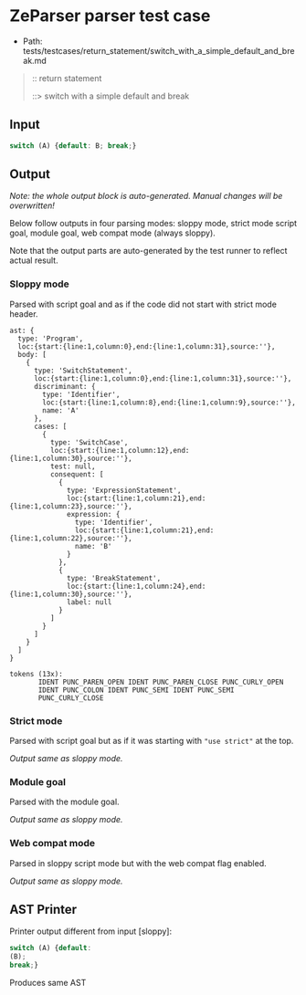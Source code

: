 # ZeParser parser test case

- Path: tests/testcases/return_statement/switch_with_a_simple_default_and_break.md

> :: return statement
>
> ::> switch with a simple default and break

## Input

`````js
switch (A) {default: B; break;}
`````

## Output

_Note: the whole output block is auto-generated. Manual changes will be overwritten!_

Below follow outputs in four parsing modes: sloppy mode, strict mode script goal, module goal, web compat mode (always sloppy).

Note that the output parts are auto-generated by the test runner to reflect actual result.

### Sloppy mode

Parsed with script goal and as if the code did not start with strict mode header.

`````
ast: {
  type: 'Program',
  loc:{start:{line:1,column:0},end:{line:1,column:31},source:''},
  body: [
    {
      type: 'SwitchStatement',
      loc:{start:{line:1,column:0},end:{line:1,column:31},source:''},
      discriminant: {
        type: 'Identifier',
        loc:{start:{line:1,column:8},end:{line:1,column:9},source:''},
        name: 'A'
      },
      cases: [
        {
          type: 'SwitchCase',
          loc:{start:{line:1,column:12},end:{line:1,column:30},source:''},
          test: null,
          consequent: [
            {
              type: 'ExpressionStatement',
              loc:{start:{line:1,column:21},end:{line:1,column:23},source:''},
              expression: {
                type: 'Identifier',
                loc:{start:{line:1,column:21},end:{line:1,column:22},source:''},
                name: 'B'
              }
            },
            {
              type: 'BreakStatement',
              loc:{start:{line:1,column:24},end:{line:1,column:30},source:''},
              label: null
            }
          ]
        }
      ]
    }
  ]
}

tokens (13x):
       IDENT PUNC_PAREN_OPEN IDENT PUNC_PAREN_CLOSE PUNC_CURLY_OPEN
       IDENT PUNC_COLON IDENT PUNC_SEMI IDENT PUNC_SEMI
       PUNC_CURLY_CLOSE
`````

### Strict mode

Parsed with script goal but as if it was starting with `"use strict"` at the top.

_Output same as sloppy mode._

### Module goal

Parsed with the module goal.

_Output same as sloppy mode._

### Web compat mode

Parsed in sloppy script mode but with the web compat flag enabled.

_Output same as sloppy mode._

## AST Printer

Printer output different from input [sloppy]:

````js
switch (A) {default:
(B);
break;}
````

Produces same AST
